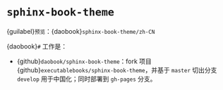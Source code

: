 # `sphinx-book-theme`

{guilabel}`预览`：{daobook}`sphinx-book-theme/zh-CN`

{daobook}`#` 工作是：

- {github}`daobook/sphinx-book-theme`：fork 项目 {github}`executablebooks/sphinx-book-theme`，并基于 `master` 切出分支 `develop` 用于中国化；同时部署到 `gh-pages` 分支。

